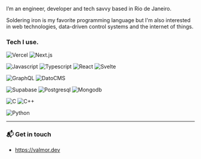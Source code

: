 I’m an engineer, developer and tech savvy based in Rio de Janeiro.

Soldering iron is my favorite programming language but I'm also interested in web technologies, data-driven control systems and the internet of things.

<h3>Tech I use.</h3>

![Vercel](https://img.shields.io/badge/-Vercel-000000?style=flat&logo=Vercel)
![Next.js](https://img.shields.io/badge/-Next.js-000000?style=flat&logo=Next.js3&logoColor=1572B6)

![Javascript](https://img.shields.io/badge/-Javascript-000000?style=flat&logo=Javascript)
![Typescript](https://img.shields.io/badge/-Typescript-000000?style=flat&logo=Typescript)
![React](https://img.shields.io/badge/-React-000000?style=flat&logo=React)
![Svelte](https://img.shields.io/badge/-Svelte-000000?style=flat&logo=Svelte)

![GraphQL](https://img.shields.io/badge/-GraphQL-000000?style=flat&logo=GraphQL)
![DatoCMS](https://img.shields.io/badge/-DatoCMS-000000?style=flat&logo=DatoCMS)

![Supabase](https://img.shields.io/badge/-Supabase-000000?style=flat&logo=Supabase)
![Postgresql](https://img.shields.io/badge/-Postgresql-000000?style=flat&logo=Postgresql)
![Mongodb](https://img.shields.io/badge/-Mongodb-000000?style=flat&logo=Mongodb)

![C](https://img.shields.io/badge/-C-000000?style=flat&logo=C&logoColor=2962ff)
![C++](https://img.shields.io/badge/-C++-black?logo=c%2B%2B&logoColor=2962ff)

![Python](https://img.shields.io/badge/-Python-000000?style=flat&logo=Python)


<hr>

<h3> 📬 Get in touch </h3>

- https://valmor.dev

